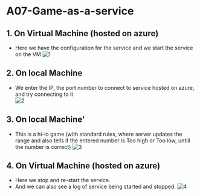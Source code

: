 # A07-Game-as-a-service

## 1. On Virtual Machine (hosted on azure)
  -  Here we have the configuration for the service and we start the service on the VM
![1](https://user-images.githubusercontent.com/66707594/174899760-e066610d-74ee-4528-b36d-651865897ee2.gif)

## 2. On local Machine
  -  We enter the IP, the port number to connect to service hosted on azure, and try connecting to it  
![2](https://user-images.githubusercontent.com/66707594/174899755-0e657af8-0be3-457e-a7c7-c3d709309ec1.gif)

## 3. On local Machine'
  -  This is a hi-lo game (with standard rules, where server updates the range and also tells if the entered number is Too high or Too low, untill the number is correct)
![3](https://user-images.githubusercontent.com/66707594/174899752-64a903ff-90d9-4c07-abcd-5145f9dce0da.gif)

## 4. On Virtual Machine (hosted on azure)
  -  Here we stop and re-start the service. 
  -  And we can also see a log of service being started and stopped.
![4](https://user-images.githubusercontent.com/66707594/174899749-b10f66cd-df31-4b1d-880f-2018d365bc95.gif)
